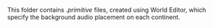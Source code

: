 This folder contains *.primitive* files, created using World Editor, which specify the background audio placement on each continent.
